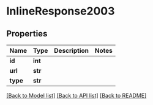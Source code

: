 # InlineResponse2003

## Properties
Name | Type | Description | Notes
------------ | ------------- | ------------- | -------------
**id** | **int** |  | 
**url** | **str** |  | 
**type** | **str** |  | 

[[Back to Model list]](../README.md#documentation-for-models) [[Back to API list]](../README.md#documentation-for-api-endpoints) [[Back to README]](../README.md)


